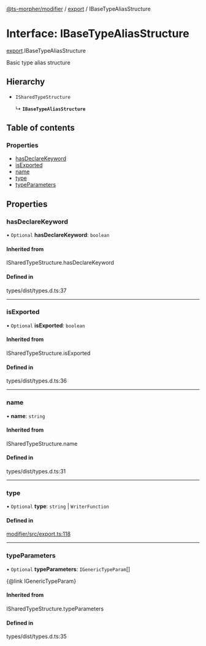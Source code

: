 [@ts-morpher/modifier](../README.md) / [export](../modules/export.md) / IBaseTypeAliasStructure

# Interface: IBaseTypeAliasStructure

[export](../modules/export.md).IBaseTypeAliasStructure

Basic type alias structure

## Hierarchy

- `ISharedTypeStructure`

  ↳ **`IBaseTypeAliasStructure`**

## Table of contents

### Properties

- [hasDeclareKeyword](export.IBaseTypeAliasStructure.md#hasdeclarekeyword)
- [isExported](export.IBaseTypeAliasStructure.md#isexported)
- [name](export.IBaseTypeAliasStructure.md#name)
- [type](export.IBaseTypeAliasStructure.md#type)
- [typeParameters](export.IBaseTypeAliasStructure.md#typeparameters)

## Properties

### hasDeclareKeyword

• `Optional` **hasDeclareKeyword**: `boolean`

#### Inherited from

ISharedTypeStructure.hasDeclareKeyword

#### Defined in

types/dist/types.d.ts:37

___

### isExported

• `Optional` **isExported**: `boolean`

#### Inherited from

ISharedTypeStructure.isExported

#### Defined in

types/dist/types.d.ts:36

___

### name

• **name**: `string`

#### Inherited from

ISharedTypeStructure.name

#### Defined in

types/dist/types.d.ts:31

___

### type

• `Optional` **type**: `string` \| `WriterFunction`

#### Defined in

[modifier/src/export.ts:118](https://github.com/linbudu599/morpher/blob/387f7fa/packages/modifier/src/export.ts#L118)

___

### typeParameters

• `Optional` **typeParameters**: `IGenericTypeParam`[]

{@link IGenericTypeParam}

#### Inherited from

ISharedTypeStructure.typeParameters

#### Defined in

types/dist/types.d.ts:35
